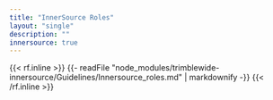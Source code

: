 ```yaml
---
title: "InnerSource Roles"
layout: "single"
description: ""
innersource: true
---
```


<style>
  article h1 {display: none}
  .menu-right{opacity:0}
</style>

{{< rf.inline >}}
{{- readFile "node_modules/trimblewide-innersource/Guidelines/Innersource_roles.md" | markdownify -}}
{{< /rf.inline >}}
